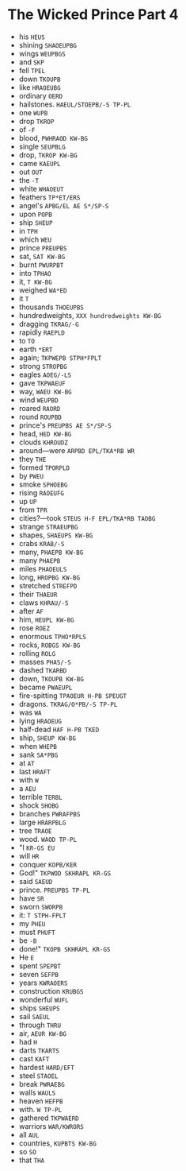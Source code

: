# The Wicked Prince Part 4

* his `HEUS`
* shining `SHAOEUPBG`
* wings `WEUPBGS`
* and `SKP`
* fell `TPEL`
* down `TKOUPB`
* like `HRAOEUBG`
* ordinary `OERD`
* hailstones. `HAEUL/STOEPB/-S TP-PL`
* one `WUPB`
* drop `TKROP`
* of `-F`
* blood, `PWHRAOD KW-BG`
* single `SEUPBLG`
* drop, `TKROP KW-BG`
* came `KAEUPL`
* out `OUT`
* the `-T`
* white `WHAOEUT`
* feathers `TP*ET/ERS`
* angel's `APBG/EL AE S*/SP-S`
* upon `POPB`
* ship `SHEUP`
* in `TPH`
* which `WEU`
* prince `PREUPBS`
* sat, `SAT KW-BG`
* burnt `PWURPBT`
* into `TPHAO`
* it, `T KW-BG`
* weighed `WA*ED`
* it `T`
* thousands `THOEUPBS`
* hundredweights, `XXX hundredweights KW-BG`
* dragging `TKRAG/-G`
* rapidly `RAEPLD`
* to `TO`
* earth `*ERT`
* again; `TKPWEPB STPH*FPLT`
* strong `STROPBG`
* eagles `AOEG/-LS`
* gave `TKPWAEUF`
* way, `WAEU KW-BG`
* wind `WEUPBD`
* roared `RAORD`
* round `ROUPBD`
* prince's `PREUPBS AE S*/SP-S`
* head, `HED KW-BG`
* clouds `KHROUDZ`
* around—were `ARPBD EPL/TKA*RB WR`
* they `THE`
* formed `TPORPLD`
* by `PWEU`
* smoke `SPHOEBG`
* rising `RAOEUFG`
* up `UP`
* from `TPR`
* cities?—took `STEUS H-F EPL/TKA*RB TAOBG`
* strange `STRAEUPBG`
* shapes, `SHAEUPS KW-BG`
* crabs `KRAB/-S`
* many, `PHAEPB KW-BG`
* many `PHAEPB`
* miles `PHAOEULS`
* long, `HROPBG KW-BG`
* stretched `STREFPD`
* their `THAEUR`
* claws `KHRAU/-S`
* after `AF`
* him, `HEUPL KW-BG`
* rose `ROEZ`
* enormous `TPHO*RPLS`
* rocks, `ROBGS KW-BG`
* rolling `ROLG`
* masses `PHAS/-S`
* dashed `TKARBD`
* down, `TKOUPB KW-BG`
* became `PWAEUPL`
* fire-spitting `TPAOEUR H-PB SPEUGT`
* dragons. `TKRAG/O*PB/-S TP-PL`
* was `WA`
* lying `HRAOEUG`
* half-dead `HAF H-PB TKED`
* ship, `SHEUP KW-BG`
* when `WHEPB`
* sank `SA*PBG`
* at `AT`
* last `HRAFT`
* with `W`
* a `AEU`
* terrible `TERBL`
* shock `SHOBG`
* branches `PWRAFPBS`
* large `HRARPBLG`
* tree `TRAOE`
* wood. `WAOD TP-PL`
* "I `KR-GS EU`
* will `HR`
* conquer `KOPB/KER`
* God!" `TKPWOD SKHRAPL KR-GS`
* said `SAEUD`
* prince. `PREUPBS TP-PL`
* have `SR`
* sworn `SWORPB`
* it: `T STPH-FPLT`
* my `PHEU`
* must `PHUFT`
* be `-B`
* done!" `TKOPB SKHRAPL KR-GS`
* He `E`
* spent `SPEPBT`
* seven `SEFPB`
* years `KWRAOERS`
* construction `KRUBGS`
* wonderful `WUFL`
* ships `SHEUPS`
* sail `SAEUL`
* through `THRU`
* air, `AEUR KW-BG`
* had `H`
* darts `TKARTS`
* cast `KAFT`
* hardest `HARD/EFT`
* steel `STAOEL`
* break `PWRAEBG`
* walls `WAULS`
* heaven `HEFPB`
* with. `W TP-PL`
* gathered `TKPWAERD`
* warriors `WAR/KWRORS`
* all `AUL`
* countries, `KUPBTS KW-BG`
* so `SO`
* that `THA`
